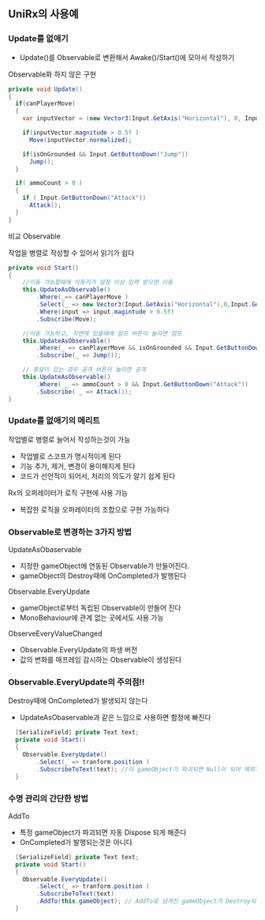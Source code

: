 ## UniRx의 사용예

### Update를 없애기

- Update()를 Observable로 변환해서 Awake()/Start()에 모아서 작성하기

Observable화 하지 않은 구현

```C#
private void Update()
{
  if(canPlayerMove)
  {
    var inputVector = (new Vector3(Input.GetAxis("Horizontal"), 0, Input.GetAxis("Vertical")));

    if(inputVector.magnitude > 0.5f )
      Move(inputVector.normalized);

    if(isOnGrounded && Input.GetButtonDown("Jump"))
      Jump();
  }

  if( ammoCount > 0 )
  {
    if ( Input.GetButtonDown("Attack"))
      Attack();
  }
}

```

비교 Observable

작업을 병렬로 작성할 수 있어서 읽기가 쉽다

```C#
private void Start()
{
    //이동 가능할때에 이동키가 일정 이상 입력 받으면 이동
    this.UpdateAsObservable()
        .Where(_=> canPlayerMove )
        .Select(_ => new Vector3(Input.GetAxis("Horizontal"),0,Input.GetAxis("Vertical")))
        .Where(input => input.magintude > 0.5f)
        .Subscribe(Move);

    //이동 가능하고, 지면에 있을때에 점프 버튼이 눌리면 점프
    this.UpdateAsObservable()
        .Where(_ => canPlayerMove && isOnGrounded && Input.GetButtonDown("Jump"))
        .Subscribe(_ => Jump());

    // 총알이 있는 경우 공격 버튼이 눌리면 공격
    this.UpdateAsObservable()
        .Where( _ => ammoCount > 0 && Input.GetButtonDown("Attack"))
        .Subscribe( _ => Attack());
}
```

### Update를 없애기의 메리트

작업별로 병렬로 늘어서 작성하는것이 가능

- 작업별로 스코프가 명시적이게 된다
- 기능 추가, 제거, 변경이 용이해지게 된다
- 코드가 선언적이 되어서, 처리의 의도가 알기 쉽게 된다

Rx의 오퍼레이터가 로직 구현에 사용 가능

- 복잡한 로직을 오퍼레이터의 조합으로 구현 가능하다

### Observable로 변경하는 3가지 방법

UpdateAsObaservable

- 지정한 gameObject에 연동된 Observable가 만들어진다.
- gameObject의 Destroy때에 OnCompleted가 발행된다

Observable.EveryUpdate

- gameObject로부터 독립된 Observable이 만들어 진다
- MonoBehaviour에 관계 없는 곳에서도 사용 가능

ObserveEveryValueChanged

- Observable.EveryUpdate의 파생 버전
- 값의 변화를 매프레임 감시하는 Observable이 생성된다

### Observable.EveryUpdate의 주의점!!

Destroy때에 OnCompleted가 발생되지 않는다

- UpdateAsObaservable과 같은 느낌으로 사용하면 함정에 빠진다

```C#
  [SerializeField] private Text text;
  private void Start()
  {
    Observable.EveryUpdate()
        .Select(_ => tranform.position )
        .SubscribeToText(text); //이 gameObject가 파괴되면 Null이 되어 예외가 발생한다
  }
```

### 수명 관리의 간단한 방법

AddTo

- 특정 gameObject가 파괴되면 자동 Dispose 되게 해준다
- OnCompleted가 발행되는것은 아니다

```C#
  [SerializeField] private Text text;
  private void Start()
  {
    Observable.EveryUpdate()
        .Select(_ => tranform.position )
        .SubscribeToText(text)
        .AddTo(this.gameObject); // AddTo로 넘겨진 gameObject가 Destroy되면 같이 Dispose 된다
  }
```
